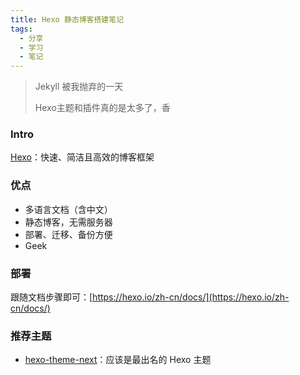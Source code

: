 ```yaml
---
title: Hexo 静态博客搭建笔记
tags:
  - 分享
  - 学习
  - 笔记
---
```


> Jekyll 被我抛弃的一天
>
> Hexo主题和插件真的是太多了，香

### Intro

[Hexo](https://hexo.io/)：快速、简洁且高效的博客框架

### 优点

- 多语言文档（含中文）
- 静态博客，无需服务器
- 部署、迁移、备份方便
- Geek

### 部署

跟随文档步骤即可：[https://hexo.io/zh-cn/docs/](https://hexo.io/zh-cn/docs/)

### 推荐主题

- [hexo-theme-next](https://github.com/theme-next/hexo-theme-next)：应该是最出名的 Hexo 主题
